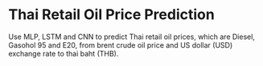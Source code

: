 # Thai Retail Oil Price Prediction
Use MLP, LSTM and CNN to predict Thai retail oil prices, which are Diesel, Gasohol 95 and E20, from brent crude oil price and US dollar (USD) exchange rate to thai baht (THB).
